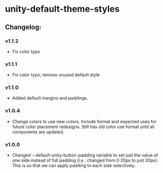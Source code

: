 # unity-default-theme-styles

## Changelog:

### v1.1.2
- Fix color typo

### v1.1.1
- Fix color typo, remove unused default style

### v1.1.0
- Added default margins and paddings.

### v1.0.4
- Change colors to use new colors. Include format and expected uses for future color placement redesigns. Still has old color use format until all components are updated.

### v1.0.0
- Changed --default-unity-button-padding variable to set just the value of one side instead of full padding (i.e.: changed from 0 20px to just 20px). This is so that we can apply padding to each side selectively.
